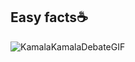 ##   Easy facts☕
![KamalaKamalaDebateGIF](https://github.com/Henryle-hd/randomfacts/assets/123258064/6bf7e420-008b-47f7-9d8f-c345dabdb796)


